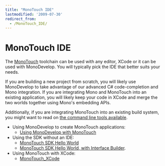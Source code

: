 ```yaml
---
title: "MonoTouch IDE"
lastmodified: '2009-07-30'
redirect_from:
  - /MonoTouch_IDE/
---
```


MonoTouch IDE
=============

The [MonoTouch](/MonoTouch "MonoTouch") toolchain can be used with any editor, XCode or it can be used with MonoDevelop. You will typically pick the IDE that better suits your needs.

If you are building a new project from scratch, you will likely use MonoDevelop to take advantage of our advanced C# code-completion and Mono integration. If you are integrating Mono and MonoTouch into an existing application, you will likely keep your code in XCode and merge the two worlds together using Mono's embedding APIs.

Additionally, if you are integrating MonoTouch into an existing build system, you might want to read on [the command line tools available](#command-line-integration).

-   Using MonoDevelop to create MonoTouch applications:
    -   [Using MonoDevelop with MonoTouch](/MonoTouch_Tutorial_MonoDevelop_HelloWorld "MonoTouch Tutorial MonoDevelop HelloWorld")
-   Using the SDK without an IDE:
    -   [MonoTouch SDK Hello World](/MonoTouch_Tutorial_HelloiPhone "MonoTouch Tutorial HelloiPhone")
    -   [MonoTouch SDK Hello World, with Interface Builder](/MonoTouch_Tutorial_HelloIB "MonoTouch Tutorial HelloIB").
-   Using MonoTouch with XCode:
    -   [MonoTouch_XCode](/MonoTouch_XCode "MonoTouch XCode")


